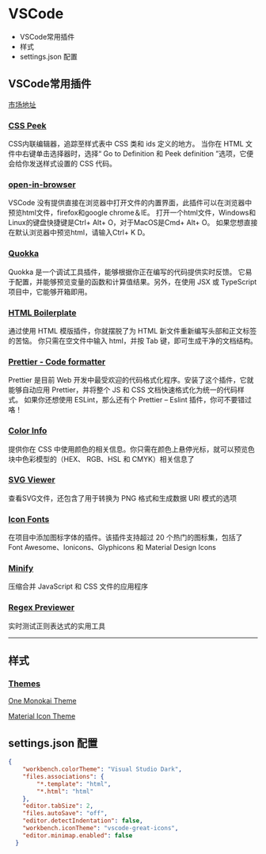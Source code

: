 # VSCode
- VSCode常用插件
- 样式
- settings.json 配置

## VSCode常用插件

[市场地址](https://marketplace.visualstudio.com/search?target=VSCode&category=All%20categories&sortBy=Downloads)

### [CSS Peek](https://marketplace.visualstudio.com/items?itemName=pranaygp.vscode-css-peek)

CSS内联编辑器，追踪至样式表中 CSS 类和 ids 定义的地方。
当你在 HTML 文件中右键单击选择器时，选择“ Go to Definition 和 Peek definition ”选项，它便会给你发送样式设置的 CSS 代码。

### [open-in-browser](https://marketplace.visualstudio.com/items?itemName=coderfee.open-html-in-browser)

VSCode 没有提供直接在浏览器中打开文件的内置界面，此插件可以在浏览器中预览html文件，firefox和google chrome＆IE。
打开一个html文件，Windows和Linux的键盘快捷键是Ctrl+ Alt+ O，对于MacOS是Cmd+ Alt+ O。
如果您想直接在默认浏览器中预览html，请输入Ctrl+ K D。

### [Quokka](https://quokkajs.com/)

Quokka 是一个调试工具插件，能够根据你正在编写的代码提供实时反馈。
它易于配置，并能够预览变量的函数和计算值结果。另外，在使用 JSX 或 TypeScript 项目中，它能够开箱即用。

### [HTML Boilerplate](https://marketplace.visualstudio.com/items?itemName=sidthesloth.html5-boilerplate)

通过使用 HTML 模版插件，你就摆脱了为 HTML 新文件重新编写头部和正文标签的苦恼。
你只需在空文件中输入 html，并按 Tab 键，即可生成干净的文档结构。

### [Prettier - Code formatter](https://marketplace.visualstudio.com/items?itemName=esbenp.prettier-vscode)

Prettier 是目前 Web 开发中最受欢迎的代码格式化程序。安装了这个插件，它就能够自动应用 Prettier，并将整个 JS 和 CSS 文档快速格式化为统一的代码样式。
如果你还想使用 ESLint，那么还有个 Prettier – Eslint 插件，你可不要错过咯！

### [Color Info](https://marketplace.visualstudio.com/items?itemName=bierner.color-info)
提供你在 CSS 中使用颜色的相关信息。你只需在颜色上悬停光标，就可以预览色块中色彩模型的（HEX、 RGB、HSL 和 CMYK）相关信息了

### [SVG Viewer](https://marketplace.visualstudio.com/items?itemName=cssho.vscode-svgviewer)
查看SVG文件，还包含了用于转换为 PNG 格式和生成数据 URI 模式的选项

### [Icon Fonts](https://marketplace.visualstudio.com/items?itemName=idleberg.icon-fonts)
在项目中添加图标字体的插件。该插件支持超过 20 个热门的图标集，包括了 Font Awesome、Ionicons、Glyphicons 和 Material Design Icons

### [Minify](https://marketplace.visualstudio.com/items?itemName=HookyQR.minify)
压缩合并 JavaScript 和 CSS 文件的应用程序

### [Regex Previewer](https://marketplace.visualstudio.com/items?itemName=chrmarti.regex)
实时测试正则表达式的实用工具

---
## 样式

### [Themes](https://marketplace.visualstudio.com/search?target=VSCode&category=Themes&sortBy=Downloads)

[One Monokai Theme](https://marketplace.visualstudio.com/items?itemName=azemoh.one-monokai)

[Material Icon Theme](https://marketplace.visualstudio.com/items?itemName=PKief.material-icon-theme)


## settings.json 配置
```json
{
    "workbench.colorTheme": "Visual Studio Dark",
    "files.associations": {
        "*.template": "html",
        "*.html": "html"
    },
    "editor.tabSize": 2,
    "files.autoSave": "off",
    "editor.detectIndentation": false,
    "workbench.iconTheme": "vscode-great-icons",
    "editor.minimap.enabled": false
  }
```
